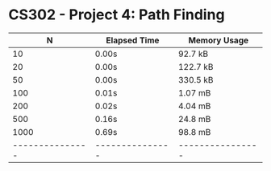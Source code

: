 # CS302 - Project 4: Path Finding
| N             | Elapsed Time  | Memory Usage   |
|---------------|---------------|----------------|
| 10            | 0.00s         | 92.7 kB        |
| 20            | 0.00s         | 122.7 kB       |
| 50            | 0.00s         | 330.5 kB       |
| 100           | 0.01s         | 1.07 mB        |
| 200           | 0.02s         | 4.04 mB        |
| 500           | 0.16s         | 24.8  mB       |
| 1000          | 0.69s         | 98.8 mB        |
|---------------|---------------|----------------|
